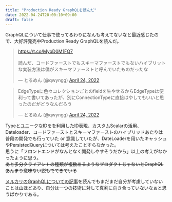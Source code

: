 ```yaml
---
title: "Production Ready GraphQLを読んだ"
date: 2022-04-24T20:00:10+09:00
draft: false
---
```


GraphQLについて仕事で使ってるわりになんも考えてないなと最近感じたので、大好評発売中Production Ready GraphQLを読んだ。  

<blockquote class="twitter-tweet"><p lang="ja" dir="ltr"><a href="https://t.co/MyoD0M1FQ7">https://t.co/MyoD0M1FQ7</a><br><br>読んだ、コードファーストでもスキーマファーストでもないハイブリットな実装方法は僕がスキーマファーストと呼んでいたものだったな</p>&mdash; とるめん (@qwyngg) <a href="https://twitter.com/qwyngg/status/1518099905759576064?ref_src=twsrc%5Etfw">April 24, 2022</a></blockquote> <script async src="https://platform.twitter.com/widgets.js" charset="utf-8"></script>

<blockquote class="twitter-tweet"><p lang="ja" dir="ltr">EdgeTypeに色々コレクションごとのfieldを生やせるからEdgeTypeは便利って書いてあったが、別にConnectionTypeに直接はやしてもいいと思ったのだがどうなんだろう</p>&mdash; とるめん (@qwyngg) <a href="https://twitter.com/qwyngg/status/1518101098003070978?ref_src=twsrc%5Etfw">April 24, 2022</a></blockquote> <script async src="https://platform.twitter.com/widgets.js" charset="utf-8"></script>


TypeとユニークなIDをを利用したID表現、カスタムScalarの活用、Dateloader、コードファーストとスキーマファーストのハイブリッドあたりは普段の開発でも行っていた or 意識していたが、DateLoaderを用いたキャッシュやPersistedQueryについては考えたことすらなかった。  
思うに「フロントエンドがなんとなく開発しやすそうだから」以上の考えがなかったように思う。  
~~あと多分クライアントの種類が複数あるようなプロダクトじゃないとGraphQLあんまり意味ない説もでてきている~~

[メルカリのGraphQLについての記事](https://engineering.mercari.com/blog/entry/20220303-concerns-with-using-graphql/)を読んでもまだまだ自分が考慮していないことは山ほどあり、自分は一つの技術に対して真剣に向き合っていないなぁと思うばかりである。